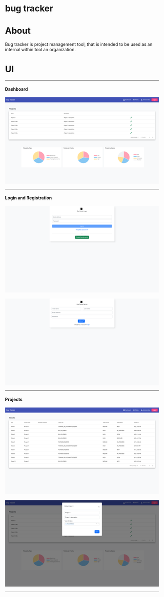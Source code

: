 # bug tracker

# About <a name = "about"></a>
<p> 
Bug tracker is project management tool, that is intended to be used as an internal within tool an organization.
</p>

# UI 

---
#### Dashboard
<img alt="dashboard" src="/img/front-end/dashboard.png">

---

#### Login and Registration
<img alt="login" src="/img/front-end/login.png">
<br><br>
<img alt="sign up" src="/img/front-end/sign-up.png">

---

#### Projects
<img alt="ticket-list" src="/img/front-end/ticket-list.png">
<br><br>
<img alt="ticket-form" src="/img/front-end/ticket-edit.png">

---
